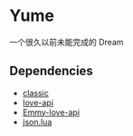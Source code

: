 # Yume

一个很久以前未能完成的 Dream

## Dependencies

* [classic](https://github.com/rxi/classic)
* [love-api](https://github.com/love2d-community/love-api)
* [Emmy-love-api](https://github.com/EmmyLua/Emmy-love-api)
* [json.lua](https://github.com/rxi/json.lua)
